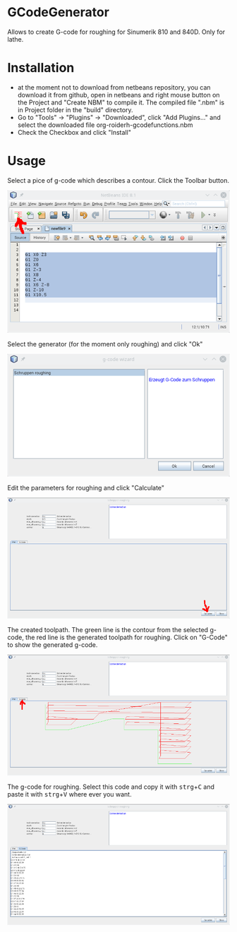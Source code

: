 # GCodeGenerator

Allows to create G-code for roughing for Sinumerik 810 and 840D. Only for lathe.

# Installation

* at the moment not to download from netbeans repository, you can download it from github, open in netbeans and right mouse button on the Project and "Create NBM" to compile it.
The compiled file ".nbm" is in Project folder in the "build" directory.
* Go to "Tools" -> "Plugins" -> "Downloaded", click "Add Plugins..." and select the downloaded file org-roiderh-gcodefunctions.nbm
* Check the Checkbox and click "Install"

# Usage

Select a pice of g-code which describes a contour. Click the Toolbar button.

![Selected g-code which describes the contour](screen_1.png )

Select the generator (for the moment only roughing) and click "Ok"

![Select roughing](screen_2.png )

Edit the parameters for roughing and click "Calculate"

![Create the code](screen_3.png )

The created toolpath. The green line is the contour from the selected g-code, the red line is the generated toolpath for roughing. Click on "G-Code" to show the generated g-code.

![graphic view of the toolpath](screen_4.png)

The g-code for roughing. Select this code and copy it with <kbd>strg</kbd>+<kbd>C</kbd>  and paste it with <kbd>strg</kbd>+<kbd>V</kbd> where ever you want.

![generated g-code](screen_5.png)

